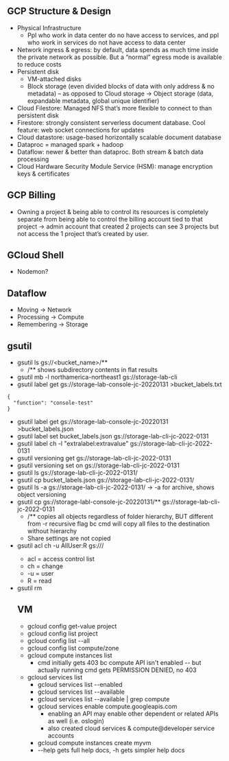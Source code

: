## GCP Structure & Design
- Physical Infrastructure
    - Ppl who work in data center do no have access to services, and ppl who work in services do not have access to data center
- Network ingress & egress: by default, data spends as much time inside the private network as possible. But a “normal” egress mode is available to reduce costs
- Persistent disk
    - VM-attached disks
    - Block storage (even divided blocks of data with only address & no metadata) – as opposed to Cloud storage → Object storage (data, expandable metadata, global unique identifier)
- Cloud Filestore: Managed NFS that’s more flexible to connect to than persistent disk
- Firestore: strongly consistent serverless document database. Cool feature: web socket connections for updates
- Cloud datastore: usage-based horizontally scalable document database
- Dataproc = managed spark + hadoop
- Dataflow: newer & better than dataproc. Both stream & batch data processing
- Cloud Hardware Security Module Service (HSM): manage encryption keys & certificates

## GCP Billing
- Owning a project & being able to control its resources is completely separate from being able to control the billing account tied to that project → admin account that created 2 projects can see 3 projects but not access the 1 project that’s created by user.

## GCloud Shell
- Nodemon?

## Dataflow
- Moving → Network
- Processing → Compute
- Remembering → Storage

## gsutil
- gsutil ls gs://<bucket_name>/**
    - /** shows subdirectory contents in flat results
- gsutil mb -l northamerica-northeast1 gs://storage-lab-cli
- gsutil label get gs://storage-lab-console-jc-20220131 >bucket_labels.txt
```
{
  "function": "console-test"
}
```
- gsutil label get gs://storage-lab-console-jc-20220131 >bucket_labels.json
- gsutil label set bucket_labels.json gs://storage-lab-cli-jc-2022-0131
- gsutil label ch -l "extralabel:extravalue" gs://storage-lab-cli-jc-2022-0131
- gsutil versioning get gs://storage-lab-cli-jc-2022-0131
- gsutil versioning set on gs://storage-lab-cli-jc-2022-0131
- gsutil ls gs://storage-lab-cli-jc-2022-0131/
- gsutil cp bucket_labels.json gs://storage-lab-cli-jc-2022-0131/
- gsutil ls -a gs://storage-lab-cli-jc-2022-0131/ → -a for archive, shows object versioning
- gsutil cp gs://storage-labl-console-jc-20220131/** gs://storage-lab-cli-jc-2022-0131
    - /** copies all objects regardless of folder hierarchy, BUT different from -r recursive flag bc cmd will copy all files to the destination without hierarchy
    - Share settings are not copied
- gsutil acl ch -u AllUser:R gs://<bucket>/<object>
    - acl = access control list
    - ch = change
    - -u = user
    - R = read
- gsutil rm

## VM

- gcloud config get-value project
- gcloud config list project
- gcloud config list --all
- gcloud config list compute/zone
- gcloud compute instances list
  - cmd initially gets 403 bc compute API isn't enabled -- but actually running cmd gets PERMISSION DENIED, no 403
- gcloud services list
    - gcloud services list --enabled
    - gcloud services list --available
    - gcloud services list --available | grep compute
    - gcloud services enable compute.googleapis.com
        - enabling an API may enable other dependent or related APIs as well (i.e. oslogin)
        - also created cloud services & compute@developer service accounts
    - gcloud compute instances create myvm
  - --help gets full help docs, -h gets simpler help docs
